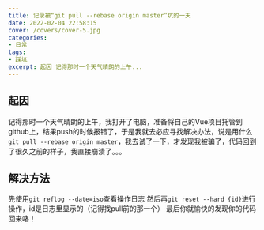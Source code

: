 ```yaml
---
title: 记录被“git pull --rebase origin master”坑的一天
date: 2022-02-04 22:58:15
cover: /covers/cover-5.jpg
categories:
- 日常
tags:
- 踩坑
excerpt: 起因 记得那时一个天气晴朗的上午...
---
```


## 起因
记得那时一个天气晴朗的上午，我打开了电脑，准备将自己的Vue项目托管到github上，结果push的时候报错了，于是我就去必应寻找解决办法，说是用什么`git pull --rebase origin master`，我去试了一下，才发现我被骗了，代码回到了很久之前的样子，我直接崩溃了。。。

## 解决方法
先使用`git reflog --date=iso`查看操作日志
然后再`git reset --hard {id}`进行操作，id是日志里显示的（记得找pull前的那一个）
最后你就愉快的发现你的代码回来咯！
